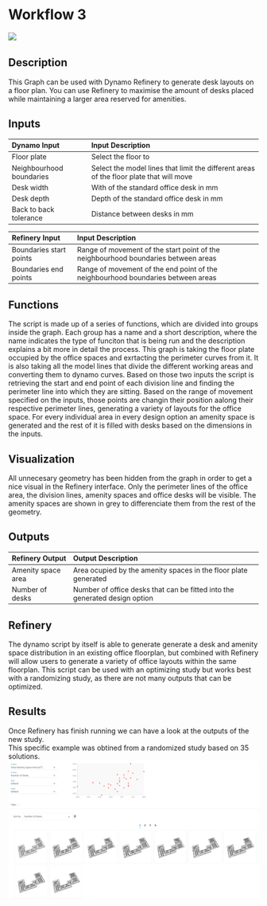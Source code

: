 # Workflow 3

![](https://media.giphy.com/media/TKM85J7g6Aewuotwj9/giphy.gif)

## Description

This Graph can be used with Dynamo Refinery to generate desk layouts on a floor plan. You can use Refinery to maximise the amount of desks placed while maintaining a larger area reserved for amenities.

## Inputs

| Dynamo Input | Input Description |
| :--- | :--- |
| Floor plate | Select the floor to |
| Neighbourhood boundaries | Select the model lines that limit the different areas of the floor plate that will move |
| Desk width | With of the standard office desk in mm |
| Desk depth | Depth of the standard office desk in mm |
| Back to back tolerance | Distance between desks in mm |

| Refinery Input | Input Description |
| :--- | :--- |
| Boundaries start points | Range of movement of the start point of the neighbourhood boundaries between areas |
| Boundaries end points | Range of movement of the end point of the neighbourhood boundaries between areas |

## Functions

The script is made up of a series of functions, which are divided into groups inside the graph. Each group has a name and a short description, where the name indicates the type of funciton that is being run and the description explains a bit more in detail the process. This graph is taking the floor plate occupied by the office spaces and exrtacting the perimeter curves from it. It is also taking all the model lines that divide the different working areas and converting them to dynamo curves. Based on those two inputs the script is retrieving the start and end point of each division line and finding the perimeter line into which they are sitting. Based on the range of movement specified on the inputs, those points are changin their position aalong their respective perimeter lines, generating a variety of layouts for the office space. For every individual area in every design option an amenity space is generated and the rest of it is filled with desks based on the dimensions in the inputs.

## Visualization

All unnecesary geometry has been hidden from the graph in order to get a nice visual in the Refinery interface. Only the perimeter lines of the office area, the division lines, amenity spaces and office desks will be visible. The amenity spaces are shown in grey to differenciate them from the rest of the geometry.

## Outputs

| Refinery Output | Output Description |
| :--- | :--- |
| Amenity space area | Area ocupied by the amenity spaces in the floor plate generated |
| Number of desks | Number of office desks that can be fitted into the generated design option |

## Refinery

The dynamo script by itself is able to generate generate a desk and amenity space distribution in an existing office floorplan, but combined with Refinery will allow users to generate a variety of office layouts within the same floorplan. This script can be used with an optimizing study but works best with a randomizing study, as there are not many outputs that can be optimized.

## Results

Once Refinery has finish running we can have a look at the outputs of the new study.   
 This specific example was obtined from a randomized study based on 35 solutions. ![Workflow 3](../.gitbook/assets/7-03_workflow3_randomisationrun.png)

